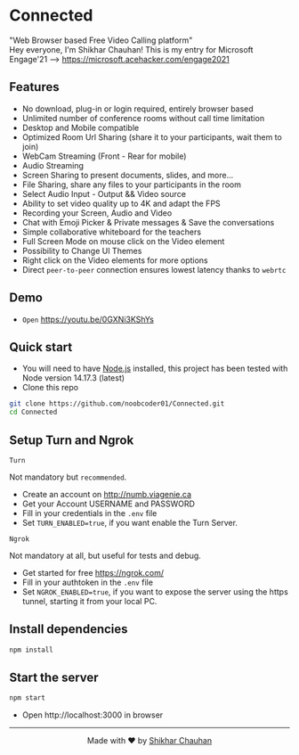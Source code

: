 # Connected
"Web Browser based Free Video Calling platform"
<br>
 Hey everyone, I'm Shikhar Chauhan! 
 This is my entry for Microsoft Engage'21 --> https://microsoft.acehacker.com/engage2021

## Features

-   No download, plug-in or login required, entirely browser based
-   Unlimited number of conference rooms without call time limitation
-   Desktop and Mobile compatible
-   Optimized Room Url Sharing (share it to your participants, wait them to join)
-   WebCam Streaming (Front - Rear for mobile)
-   Audio Streaming
-   Screen Sharing to present documents, slides, and more...
-   File Sharing, share any files to your participants in the room
-   Select Audio Input - Output && Video source
-   Ability to set video quality up to 4K and adapt the FPS
-   Recording your Screen, Audio and Video
-   Chat with Emoji Picker & Private messages & Save the conversations
-   Simple collaborative whiteboard for the teachers
-   Full Screen Mode on mouse click on the Video element
-   Possibility to Change UI Themes
-   Right click on the Video elements for more options
-   Direct `peer-to-peer` connection ensures lowest latency thanks to `webrtc`


## Demo

-   `Open` https://youtu.be/0GXNi3KShYs 


## Quick start

-   You will need to have [Node.js](https://nodejs.org/en/blog/release/v12.22.1/) installed, this project has been tested with Node version 14.17.3 (latest)
-   Clone this repo

```bash
git clone https://github.com/noobcoder01/Connected.git
cd Connected
```

## Setup Turn and Ngrok

`Turn`

Not mandatory but `recommended`.

-   Create an account on http://numb.viagenie.ca
-   Get your Account USERNAME and PASSWORD
-   Fill in your credentials in the `.env` file
-   Set `TURN_ENABLED=true`, if you want enable the Turn Server.

`Ngrok`

Not mandatory at all, but useful for tests and debug.

-   Get started for free https://ngrok.com/
-   Fill in your authtoken in the `.env` file
-   Set `NGROK_ENABLED=true`, if you want to expose the server using the https tunnel, starting it from your local PC.

## Install dependencies

```js
npm install
```

## Start the server

```js
npm start
```

-   Open http://localhost:3000 in browser

---

<p align="center"> Made with ❤️ by <a href="https://www.linkedin.com/in/shikhar-chauhan-2001">Shikhar Chauhan</a></p>
